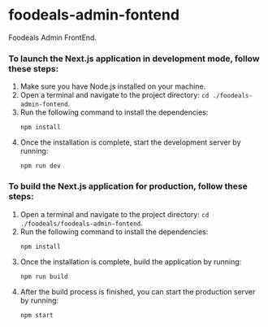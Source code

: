 # foodeals-admin-fontend

Foodeals Admin FrontEnd.

### To launch the Next.js application in development mode, follow these steps:

1. Make sure you have Node.js installed on your machine.
2. Open a terminal and navigate to the project directory: `cd ./foodeals-admin-fontend`.
3. Run the following command to install the dependencies:
    ```
    npm install
    ```
4. Once the installation is complete, start the development server by running:
    ```
    npm run dev
    ```

### To build the Next.js application for production, follow these steps:

1. Open a terminal and navigate to the project directory: `cd ./foodeals/foodeals-admin-fontend`.
2. Run the following command to install the dependencies:
    ```
    npm install
    ```
3. Once the installation is complete, build the application by running:
    ```
    npm run build
    ```
4. After the build process is finished, you can start the production server by running:
    ```
    npm start
    ```
